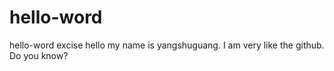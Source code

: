 # hello-word
hello-word excise
hello my name is yangshuguang. I am very like the github. Do you know?
